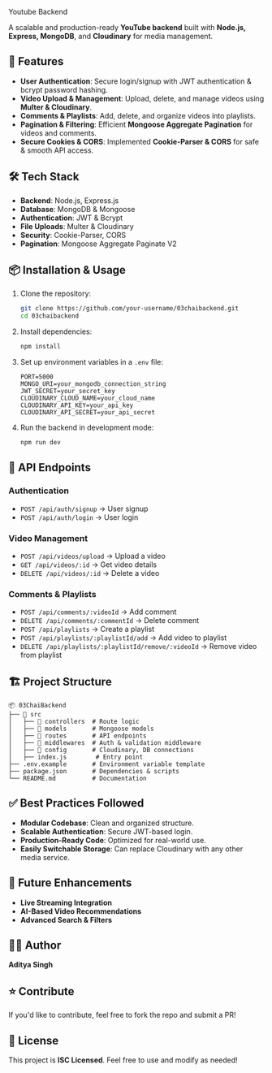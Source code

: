 Youtube Backend

A scalable and production-ready **YouTube backend** built with **Node.js, Express, MongoDB**, and **Cloudinary** for media management.

## 🚀 Features

- **User Authentication**: Secure login/signup with JWT authentication & bcrypt password hashing.
- **Video Upload & Management**: Upload, delete, and manage videos using **Multer & Cloudinary**.
- **Comments & Playlists**: Add, delete, and organize videos into playlists.
- **Pagination & Filtering**: Efficient **Mongoose Aggregate Pagination** for videos and comments.
- **Secure Cookies & CORS**: Implemented **Cookie-Parser & CORS** for safe & smooth API access.

## 🛠️ Tech Stack

- **Backend**: Node.js, Express.js
- **Database**: MongoDB & Mongoose
- **Authentication**: JWT & Bcrypt
- **File Uploads**: Multer & Cloudinary
- **Security**: Cookie-Parser, CORS
- **Pagination**: Mongoose Aggregate Paginate V2

## 📦 Installation & Usage

1. Clone the repository:
   ```sh
   git clone https://github.com/your-username/03chaibackend.git
   cd 03chaibackend
   ```

2. Install dependencies:
   ```sh
   npm install
   ```

3. Set up environment variables in a `.env` file:
   ```env
   PORT=5000
   MONGO_URI=your_mongodb_connection_string
   JWT_SECRET=your_secret_key
   CLOUDINARY_CLOUD_NAME=your_cloud_name
   CLOUDINARY_API_KEY=your_api_key
   CLOUDINARY_API_SECRET=your_api_secret
   ```

4. Run the backend in development mode:
   ```sh
   npm run dev
   ```

## 📌 API Endpoints

### **Authentication**
- `POST /api/auth/signup` → User signup
- `POST /api/auth/login` → User login

### **Video Management**
- `POST /api/videos/upload` → Upload a video
- `GET /api/videos/:id` → Get video details
- `DELETE /api/videos/:id` → Delete a video

### **Comments & Playlists**
- `POST /api/comments/:videoId` → Add comment
- `DELETE /api/comments/:commentId` → Delete comment
- `POST /api/playlists` → Create a playlist
- `POST /api/playlists/:playlistId/add` → Add video to playlist
- `DELETE /api/playlists/:playlistId/remove/:videoId` → Remove video from playlist

## 🏗️ Project Structure

```
📦 03ChaiBackend
├── 📂 src
│   ├── 📂 controllers  # Route logic
│   ├── 📂 models       # Mongoose models
│   ├── 📂 routes       # API endpoints
│   ├── 📂 middlewares  # Auth & validation middleware
│   ├── 📂 config       # Cloudinary, DB connections
│   ├── index.js        # Entry point
├── .env.example       # Environment variable template
├── package.json       # Dependencies & scripts
└── README.md          # Documentation
```

## ✅ Best Practices Followed

- **Modular Codebase**: Clean and organized structure.
- **Scalable Authentication**: Secure JWT-based login.
- **Production-Ready Code**: Optimized for real-world use.
- **Easily Switchable Storage**: Can replace Cloudinary with any other media service.

## 🎯 Future Enhancements

- **Live Streaming Integration**
- **AI-Based Video Recommendations**
- **Advanced Search & Filters**

## 👨‍💻 Author

**Aditya Singh**

## ⭐ Contribute

If you'd like to contribute, feel free to fork the repo and submit a PR!

## 📜 License

This project is **ISC Licensed**. Feel free to use and modify as needed!


